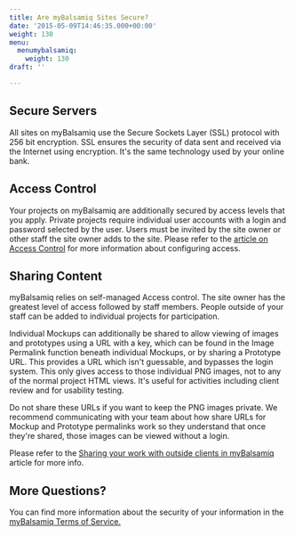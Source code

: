```yaml
---
title: Are myBalsamiq Sites Secure?
date: '2015-05-09T14:46:35.000+00:00'
weight: 130
menu:
  menumybalsamiq:
    weight: 130
draft: ''

---
```


## Secure Servers

All sites on myBalsamiq use the Secure Sockets Layer (SSL) protocol with 256 bit encryption. SSL ensures the security of data sent and received via the Internet using encryption. It's the same technology used by your online bank.

## Access Control

Your projects on myBalsamiq are additionally secured by access levels that you apply. Private projects require individual user accounts with a login and password selected by the user. Users must be invited by the site owner or other staff the site owner adds to the site. Please refer to the [article on Access Control](https://docs.balsamiq.com/mybalsamiq/accesscontrolmatrix/) for more information about configuring access.

## Sharing Content

myBalsamiq relies on self-managed Access control. The site owner has the greatest level of access followed by staff members. People outside of your staff can be added to individual projects for participation.

Individual Mockups can additionally be shared to allow viewing of images and prototypes using a URL with a key, which can be found in the Image Permalink function beneath individual Mockups, or by sharing a Prototype URL. This provides a URL which isn't guessable, and bypasses the login system. This only gives access to those individual PNG images, not to any of the normal project HTML views. It's useful for activities including client review and for usability testing.

Do not share these URLs if you want to keep the PNG images private. We recommend communicating with your team about how share URLs for Mockup and Prototype permalinks work so they understand that once they're shared, those images can be viewed without a login.

Please refer to the [Sharing your work with outside clients in myBalsamiq](https://docs.balsamiq.com/mybalsamiq/sharing/) article for more info.

## More Questions?

You can find more information about the security of your information in the [myBalsamiq Terms of Service.](https://docs.balsamiq.com/mybalsamiq/tos/)

